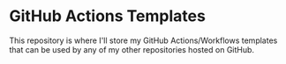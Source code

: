 # GitHub Actions Templates

This repository is where I'll store my GitHub Actions/Workflows templates that can be used by any of my other repositories hosted on GitHub.
